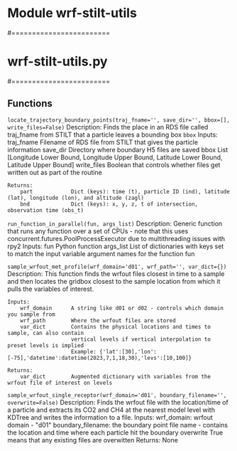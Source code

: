 Module wrf-stilt-utils
======================
#========================
# wrf-stilt-utils.py 
#========================

Functions
---------

`locate_trajectory_boundary_points(traj_fname='', save_dir='', bbox=[], write_files=False)`
    Description:        Finds the place in an RDS file called traj_fname from STILT that a particle leaves a 
                        bounding box `bbox`
    Inputs:
        traj_fname      Filename of RDS file from STILT that gives the particle information
        save_dir        Directory where boundary H5 files are saved
        bbox            List [Longitude Lower Bound, Longitude Upper Bound, Latitude Lower Bound, Latitude Upper Bound]
        write_files     Boolean that controls whether files get written out as part of the routine
    
    Returns:
        part            Dict (keys): time (t), particle ID (ind), latitude (lat), longitude (lon), and altitude (zagl)
        bnd             Dict (keys): x, y, z, t of intersection, observation time (obs_t)

`run_function_in_parallel(fun, args_list)`
    Description:       Generic function that runs any function over a set of CPUs -
                       note that this uses concurrent.futures.PoolProcessExecutor due
                       to multithreading issues with rpy2
    Inputs:
        fun            Python function
        args_list      List of dictionaries with keys set to match the input variable
                       argument names for the function fun

`sample_wrfout_met_profile(wrf_domain='d01', wrf_path='', var_dict={})`
    Description:        This function finds the wrfout files closest in time to a sample and
                        then locates the gridbox closest to the sample location from which it 
                        pulls the variables of interest.
    
    Inputs:
        wrf_domain      A string like d01 or d02 - controls which domain you sample from
        wrf_path        Where the wrfout files are stored
        var_dict        Contains the physical locations and times to sample, can also contain 
                        vertical levels if vertical interpolation to preset levels is implied
                        Example: {'lat':[30],'lon':[-75],'datetime':datetime(2023,7,1,18,30),'levs':[10,100]}
    
    Returns:
        var_dict        Augmented dictionary with variables from the wrfout file of interest on levels

`sample_wrfout_single_receptor(wrf_domain='d01', boundary_filename='', overwrite=False)`
    Description:            Finds the wrfout file with the location/time of a particle and 
                            extracts its CO2 and CH4 at the nearest model level with KDTree
                            and writes the information to a file.
    Inputs:
        wrf_domain:         wrfout domain - "d01"
        boundary_filename:  the boundary point file name - contains the location and time
                            where each particle hit the boundary
        overwrite           True means that any existing files are overwitten
    Returns:                None

